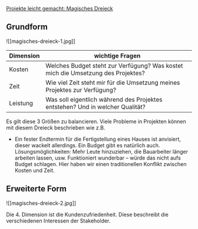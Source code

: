 [Projekte leicht gemacht: Magisches Dreieck](https://projekte-leicht-gemacht.de/blog/projektmanagement/das-magische-dreieck-im-projektmanagement)
## Grundform
![[magisches-dreieck-1.jpg]]

| Dimension | wichtige Fragen                                                                  |
| --------- | -------------------------------------------------------------------------------- |
| Kosten    | Welches Budget steht zur Verfügung? Was kostet mich die Umsetzung des Projektes? |
| Zeit      | Wie viel Zeit steht mir für die Umsetzung meines Projektes zur Verfügung?        |
| Leistung  | Was soll eigentlich während des Projektes entstehen? Und in welcher Qualität?    |

Es gilt diese 3 Größen zu balancieren.
Viele Probleme in Projekten können mit diesem Dreieck beschrieben wie z.B.
* Ein fester Endtermin für die Fertigstellung eines Hauses ist anvisiert, dieser wackelt allerdings. Ein Budget gibt es natürlich auch. Lösungsmöglichkeiten: Mehr Leute hinzuziehen, die Bauarbeiter länger arbeiten lassen, usw. Funktioniert wunderbar – würde das nicht aufs Budget schlagen. Hier haben wir einen traditionellen Konflikt zwischen Kosten und Zeit.
## Erweiterte Form

![[magisches-dreieck-2.jpg]]

Die 4. Dimension ist die Kundenzufriedenheit. Diese beschreibt die verschiedenen Interessen der Stakeholder.